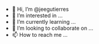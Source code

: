 - 👋 Hi, I’m @jeegutierres
- 👀 I’m interested in ...
- 🌱 I’m currently learning ...
- 💞️ I’m looking to collaborate on ...
- 📫 How to reach me ...

<!---
jeegutierres/jeegutierres is a ✨ special ✨ repository because its `README.md` (this file) appears on your GitHub profile.
You can click the Preview link to take a look at your changes.
--->
